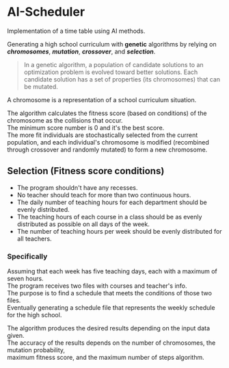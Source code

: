 # AI-Scheduler
Implementation of a time table using AI methods.

Generating a high school curriculum with **genetic** algorithms by relying on 
***chromosomes***, ***mutation***, ***crossover***, and ***selection***.

>In a genetic algorithm, a population of candidate solutions to an optimization problem is evolved toward better solutions. 
>Each candidate solution has a set of properties (its chromosomes) that can be mutated.

A chromosome is a representation of a school curriculum situation.

The algorithm calculates the fitness score (based on conditions) of the chromosome as the collisions that occur.  
The minimum score number is 0 and it's the best score.  
The more fit individuals are stochastically selected from the current population, and each individual's chromosome is modified (recombined through crossover and randomly mutated) to form a new chromosome.


## Selection (Fitness score conditions)

- The program shouldn't have any recesses.
- No teacher should teach for more than two continuous hours.
- The daily number of teaching hours for each department should be evenly distributed.
- The teaching hours of each course in a class should be as evenly distributed as possible on all days of the week.
- The number of teaching hours per week should be evenly distributed for all teachers.

### Specifically

Assuming that each week has five teaching days, each with a maximum of seven hours.  
The program receives two files with courses and teacher's info.  
The purpose is to find a schedule that meets the conditions of those two files.  
Eventually generating a schedule file that represents the weekly schedule for the high school.

The algorithm produces the desired results depending on the input data given.  
The accuracy of the results depends on the number of chromosomes, the mutation probability,  
maximum fitness score, and the maximum number of steps algorithm.
